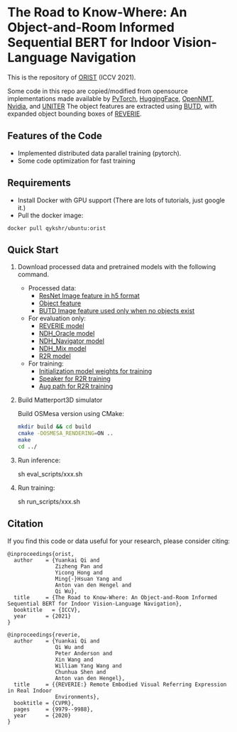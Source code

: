 # The Road to Know-Where: An Object-and-Room Informed Sequential BERT for Indoor Vision-Language Navigation
This is the repository of [ORIST](https://arxiv.org/abs/2104.04167) (ICCV 2021).

Some code in this repo are copied/modified from opensource implementations made available by
[PyTorch](https://github.com/pytorch/pytorch),
[HuggingFace](https://github.com/huggingface/transformers),
[OpenNMT](https://github.com/OpenNMT/OpenNMT-py),
[Nvidia](https://github.com/NVIDIA/DeepLearningExamples/tree/master/PyTorch),
and [UNITER](https://github.com/ChenRocks/UNITER)
The object features are extracted using [BUTD](https://github.com/peteanderson80/bottom-up-attention), with expanded object bounding boxes of [REVERIE](https://github.com/YuankaiQi/REVERIE).

## Features of the Code
 * Implemented distributed data parallel training (pytorch).
 * Some code optimization for fast training
 

## Requirements
 * Install Docker with GPU support (There are lots of tutorials, just google it.)
 * Pull the docker image: 
 ```
 docker pull qykshr/ubuntu:orist 
 ```

## Quick Start

1. Download processed data and pretrained models with the following command.
    * Processed data:
        * [ResNet Image feature in h5 format](https://drive.google.com/file/d/1CSpzu_u0WpoJX4SOUnVKBdlj8vf8WpwN/view?usp=sharing)
        * [Object feature](https://drive.google.com/file/d/1fka2w03_Ck9hVgYXahJ-eu4jN_2PZlb8/view?usp=sharing)
        * [BUTD Image feature used only when no objects exist](https://drive.google.com/file/d/17OgBE3zutg5QGI7TaCXLpYS1LIa_250Z/view?usp=sharing)
    * For evaluation only:
        * [REVERIE model](https://drive.google.com/file/d/1mCpUWdP8cKy2tnH2nION08XA-YPm-wNM/view?usp=sharing)
        * [NDH_Oracle model](https://drive.google.com/file/d/1RFZX8KGX7-5hkL5IkBx4tuf-K_y-pV3G/view?usp=sharing)
        * [NDH_Navigator model](https://drive.google.com/file/d/1aqPuSU_tUdwcdcJnd7n9LyoalEIG5Rg_/view?usp=sharing)
        * [NDH_Mix model](https://drive.google.com/file/d/14yqDwlN6re8gyKLlUPDsNSJvLudsUXaM/view?usp=sharing)
        * [R2R model](https://drive.google.com/file/d/1K-eFdeZsqy0ZJSbcfO3sYPdHv-X9Q4-B/view?usp=sharing)
    * For training:
        * [Initialization model weights for training](https://drive.google.com/file/d/1lcyq4rPGNAiI0V2JfcH2LwzcvESUkIdx/view?usp=sharing)
        * [Speaker for R2R training](https://drive.google.com/file/d/1ScdMQpj7X34J03jyq0p28HJFK_chREgy/view?usp=sharing)
        * [Aug path for R2R training](https://drive.google.com/file/d/12030ewR9KI15eh3mthPhEMWI3dLEzw05/view?usp=sharing)
    
2. Build Matterport3D simulator

   Build OSMesa version using CMake:
   ```bash
   mkdir build && cd build
   cmake -DOSMESA_RENDERING=ON ..
   make
   cd ../
   ```

3. Run inference:
   
   sh eval_scripts/xxx.sh
    

4. Run training:

   sh run_scripts/xxx.sh


## Citation

If you find this code or data useful for your research, please consider citing:
```
@inproceedings{orist,
  author    = {Yuankai Qi and
               Zizheng Pan and
               Yicong Hong and
               Ming{-}Hsuan Yang and
               Anton van den Hengel and
               Qi Wu},
  title     = {The Road to Know-Where: An Object-and-Room Informed Sequential BERT for Indoor Vision-Language Navigation},
  booktitle   = {ICCV},
  year      = {2021}
}

@inproceedings{reverie,
  author    = {Yuankai Qi and
               Qi Wu and
               Peter Anderson and
               Xin Wang and
               William Yang Wang and
               Chunhua Shen and
               Anton van den Hengel},
  title     = {{REVERIE:} Remote Embodied Visual Referring Expression in Real Indoor
               Environments},
  booktitle = {CVPR},
  pages     = {9979--9988},
  year      = {2020}
}
```
